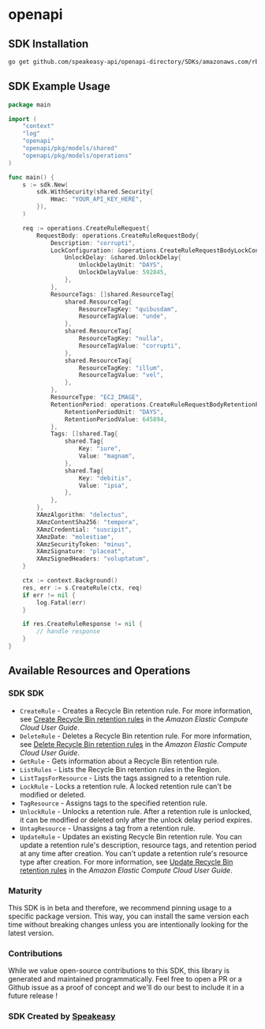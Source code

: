 # openapi

<!-- Start SDK Installation -->
## SDK Installation

```bash
go get github.com/speakeasy-api/openapi-directory/SDKs/amazonaws.com/rbin/2021-06-15/go
```
<!-- End SDK Installation -->

## SDK Example Usage
<!-- Start SDK Example Usage -->
```go
package main

import (
    "context"
    "log"
    "openapi"
    "openapi/pkg/models/shared"
    "openapi/pkg/models/operations"
)

func main() {
    s := sdk.New(
        sdk.WithSecurity(shared.Security{
            Hmac: "YOUR_API_KEY_HERE",
        }),
    )

    req := operations.CreateRuleRequest{
        RequestBody: operations.CreateRuleRequestBody{
            Description: "corrupti",
            LockConfiguration: &operations.CreateRuleRequestBodyLockConfiguration{
                UnlockDelay: &shared.UnlockDelay{
                    UnlockDelayUnit: "DAYS",
                    UnlockDelayValue: 592845,
                },
            },
            ResourceTags: []shared.ResourceTag{
                shared.ResourceTag{
                    ResourceTagKey: "quibusdam",
                    ResourceTagValue: "unde",
                },
                shared.ResourceTag{
                    ResourceTagKey: "nulla",
                    ResourceTagValue: "corrupti",
                },
                shared.ResourceTag{
                    ResourceTagKey: "illum",
                    ResourceTagValue: "vel",
                },
            },
            ResourceType: "EC2_IMAGE",
            RetentionPeriod: operations.CreateRuleRequestBodyRetentionPeriod{
                RetentionPeriodUnit: "DAYS",
                RetentionPeriodValue: 645894,
            },
            Tags: []shared.Tag{
                shared.Tag{
                    Key: "iure",
                    Value: "magnam",
                },
                shared.Tag{
                    Key: "debitis",
                    Value: "ipsa",
                },
            },
        },
        XAmzAlgorithm: "delectus",
        XAmzContentSha256: "tempora",
        XAmzCredential: "suscipit",
        XAmzDate: "molestiae",
        XAmzSecurityToken: "minus",
        XAmzSignature: "placeat",
        XAmzSignedHeaders: "voluptatum",
    }

    ctx := context.Background()
    res, err := s.CreateRule(ctx, req)
    if err != nil {
        log.Fatal(err)
    }

    if res.CreateRuleResponse != nil {
        // handle response
    }
}
```
<!-- End SDK Example Usage -->

<!-- Start SDK Available Operations -->
## Available Resources and Operations

### SDK SDK

* `CreateRule` - Creates a Recycle Bin retention rule. For more information, see <a href="https://docs.aws.amazon.com/AWSEC2/latest/UserGuide/recycle-bin-working-with-rules.html#recycle-bin-create-rule"> Create Recycle Bin retention rules</a> in the <i>Amazon Elastic Compute Cloud User Guide</i>.
* `DeleteRule` - Deletes a Recycle Bin retention rule. For more information, see <a href="https://docs.aws.amazon.com/AWSEC2/latest/UserGuide/recycle-bin-working-with-rules.html#recycle-bin-delete-rule"> Delete Recycle Bin retention rules</a> in the <i>Amazon Elastic Compute Cloud User Guide</i>.
* `GetRule` - Gets information about a Recycle Bin retention rule.
* `ListRules` - Lists the Recycle Bin retention rules in the Region.
* `ListTagsForResource` - Lists the tags assigned to a retention rule.
* `LockRule` - Locks a retention rule. A locked retention rule can't be modified or deleted.
* `TagResource` - Assigns tags to the specified retention rule.
* `UnlockRule` - Unlocks a retention rule. After a retention rule is unlocked, it can be modified or deleted only after the unlock delay period expires.
* `UntagResource` - Unassigns a tag from a retention rule.
* `UpdateRule` - Updates an existing Recycle Bin retention rule. You can update a retention rule's description, resource tags, and retention period at any time after creation. You can't update a retention rule's resource type after creation. For more information, see <a href="https://docs.aws.amazon.com/AWSEC2/latest/UserGuide/recycle-bin-working-with-rules.html#recycle-bin-update-rule"> Update Recycle Bin retention rules</a> in the <i>Amazon Elastic Compute Cloud User Guide</i>.
<!-- End SDK Available Operations -->

### Maturity

This SDK is in beta and therefore, we recommend pinning usage to a specific package version.
This way, you can install the same version each time without breaking changes unless you are intentionally
looking for the latest version.

### Contributions

While we value open-source contributions to this SDK, this library is generated and maintained programmatically.
Feel free to open a PR or a Github issue as a proof of concept and we'll do our best to include it in a future release !

### SDK Created by [Speakeasy](https://docs.speakeasyapi.dev/docs/using-speakeasy/client-sdks)
